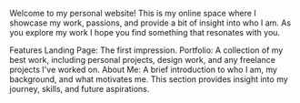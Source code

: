 Welcome to my personal website! This is my online space where I showcase my work, passions, and provide a bit of insight into who I am. As you explore my work I hope you find something that resonates with you.

Features
Landing Page: The first impression. 
Portfolio: A collection of my best work, including personal projects, design work, and any freelance projects I've worked on.
About Me: A brief introduction to who I am, my background, and what motivates me. This section provides insight into my journey, skills, and future aspirations.
